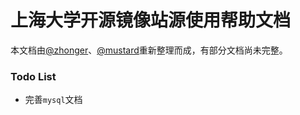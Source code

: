 # 上海大学开源镜像站源使用帮助文档

本文档由[@zhonger](https://github.com/zhonger)、[@mustard](https://github.com/wxmustard)重新整理而成，有部分文档尚未完整。

### Todo List

- 完善`mysql`文档

